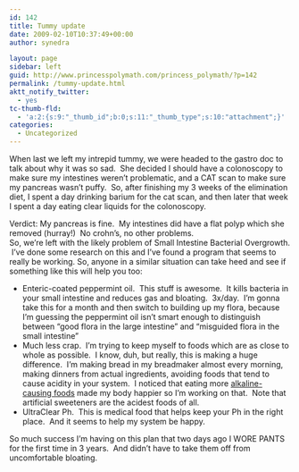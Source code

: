 ```yaml
---
id: 142
title: Tummy update
date: 2009-02-10T10:37:49+00:00
author: synedra

layout: page
sidebar: left
guid: http://www.princesspolymath.com/princess_polymath/?p=142
permalink: /tummy-update.html
aktt_notify_twitter:
  - yes
tc-thumb-fld:
  - 'a:2:{s:9:"_thumb_id";b:0;s:11:"_thumb_type";s:10:"attachment";}'
categories:
  - Uncategorized
---
```

When last we left my intrepid tummy, we were headed to the gastro doc to talk about why it was so sad.  She decided I should have a colonoscopy to make sure my intestines weren&#8217;t problematic, and a CAT scan to make sure my pancreas wasn&#8217;t puffy.  So, after finishing my 3 weeks of the elimination diet, I spent a day drinking barium for the cat scan, and then later that week I spent a day eating clear liquids for the colonoscopy. 

<div>
</div>

<div>
  Verdict: My pancreas is fine.  My intestines did have a flat polyp which she removed (hurray!)  No crohn&#8217;s, no other problems.
</div>

<div>
</div>

<div>
  So, we&#8217;re left with the likely problem of Small Intestine Bacterial Overgrowth.  I&#8217;ve done some research on this and I&#8217;ve found a program that seems to really be working. So, anyone in a similar situation can take heed and see if something like this will help you too:
</div>

<div>
</div>

<div>
  <ul>
    <li>
      Enteric-coated peppermint oil.  This stuff is awesome.  It kills bacteria in your small intestine and reduces gas and bloating.  3x/day.  I&#8217;m gonna take this for a month and then switch to building up my flora, because I&#8217;m guessing the peppermint oil isn&#8217;t smart enough to distinguish between &#8220;good flora in the large intestine&#8221; and &#8220;misguided flora in the small intestine&#8221;
    </li>
    <li>
      Much less crap.  I&#8217;m trying to keep myself to foods which are as close to whole as possible.  I know, duh, but really, this is making a huge difference.  I&#8217;m making bread in my breadmaker almost every morning, making dinners from actual ingredients, avoiding foods that tend to cause acidity in your system.  I noticed that eating more <a href="http://www.greatestherbsonearth.com/articles/acid_alkaline.htm">alkaline-causing foods</a> made my body happier so I&#8217;m working on that.  Note that artificial sweeteners are the acidest foods of all.
    </li>
    <li>
      UltraClear Ph.  This is medical food that helps keep your Ph in the right place.  And it seems to help my system be happy.
    </li>
  </ul>
  
  <div>
    So much success I&#8217;m having on this plan that two days ago I WORE PANTS for the first time in 3 years.  And didn&#8217;t have to take them off from uncomfortable bloating.
  </div>
</div>